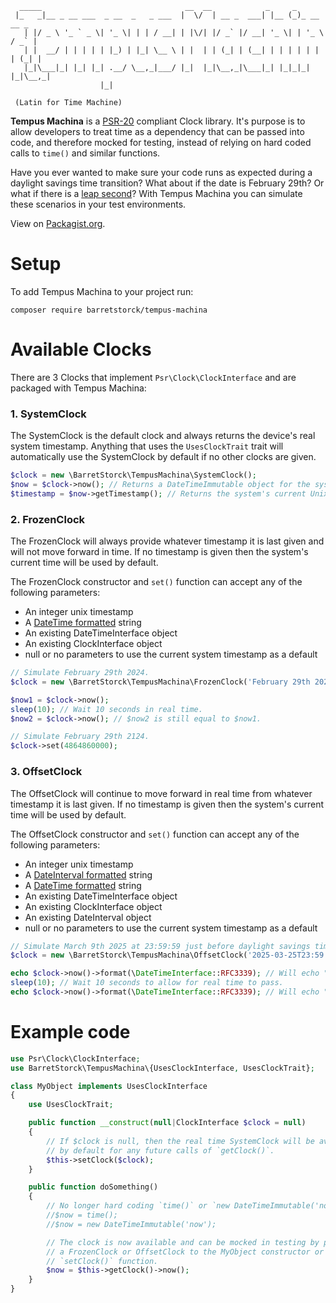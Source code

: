       _____                                __  __            _     _             
     |_   _|__ _ __ ___  _ __  _   _ ___  |  \/  | __ _  ___| |__ (_)_ __   __ _ 
       | |/ _ \ '_ ` _ \| '_ \| | | / __| | |\/| |/ _` |/ __| '_ \| | '_ \ / _` |
       | |  __/ | | | | | |_) | |_| \__ \ | |  | | (_| | (__| | | | | | | | (_| |
       |_|\___|_| |_| |_| .__/ \__,_|___/ |_|  |_|\__,_|\___|_| |_|_|_| |_|\__,_|
                        |_|                                                      

     (Latin for Time Machine)

**Tempus Machina** is a [PSR-20](https://www.php-fig.org/psr/psr-20/) compliant
Clock library. It's purpose is to allow developers to treat time as a dependency
that can be passed into code, and therefore mocked for testing, instead of
relying on hard coded calls to `time()` and similar functions.

Have you ever wanted to make sure your code runs as expected during a daylight
savings time transition? What about if the date is February 29th? Or what if
there is a [leap second](https://en.wikipedia.org/wiki/Leap_second)?
With Tempus Machina you can simulate these scenarios in your test environments.

View on [Packagist.org](https://packagist.org/packages/barretstorck/tempus-machina).

# Setup
To add Tempus Machina to your project run:
```shell
composer require barretstorck/tempus-machina
```

# Available Clocks
There are 3 Clocks that implement `Psr\Clock\ClockInterface` and are packaged
with Tempus Machina:

### 1. SystemClock
The SystemClock is the default clock and always returns the device's real system
timestamp. Anything that uses the `UsesClockTrait` trait will automatically use
the SystemClock by default if no other clocks are given.

```php
$clock = new \BarretStorck\TempusMachina\SystemClock();
$now = $clock->now(); // Returns a DateTimeImmutable object for the system's current time.
$timestamp = $now->getTimestamp(); // Returns the system's current Unix timestamp.
```

### 2. FrozenClock
The FrozenClock will always provide whatever timestamp it is last given and will
not move forward in time. If no timestamp is given then the system's current
time will be used by default.

The FrozenClock constructor and `set()` function can accept any of the following
parameters:
- An integer unix timestamp
- A [DateTime formatted](https://www.php.net/manual/en/datetime.construct.php) string 
- An existing DateTimeInterface object
- An existing ClockInterface object
- null or no parameters to use the current system timestamp as a default

```php
// Simulate February 29th 2024.
$clock = new \BarretStorck\TempusMachina\FrozenClock('February 29th 2024');

$now1 = $clock->now();
sleep(10); // Wait 10 seconds in real time.
$now2 = $clock->now(); // $now2 is still equal to $now1.

// Simulate February 29th 2124.
$clock->set(4864860000);
```

### 3. OffsetClock
The OffsetClock will continue to move forward in real time from whatever
timestamp it is last given. If no timestamp is given then the system's current
time will be used by default.

The OffsetClock constructor and `set()` function can accept any of the following
parameters:
- An integer unix timestamp
- A [DateInterval formatted](https://www.php.net/manual/en/dateinterval.construct.php) string
- A [DateTime formatted](https://www.php.net/manual/en/datetime.construct.php) string 
- An existing DateTimeInterface object
- An existing ClockInterface object
- An existing DateInterval object
- null or no parameters to use the current system timestamp as a default

```php
// Simulate March 9th 2025 at 23:59:59 just before daylight savings time begins
$clock = new \BarretStorck\TempusMachina\OffsetClock('2025-03-25T23:59:59+00:00');

echo $clock->now()->format(\DateTimeInterface::RFC3339); // Will echo "2025-03-25T23:59:59+00:00"
sleep(10); // Wait 10 seconds to allow for real time to pass.
echo $clock->now()->format(\DateTimeInterface::RFC3339); // Will echo "2025-03-26T01:09:00+00:00"
```

# Example code
```php
use Psr\Clock\ClockInterface;
use BarretStorck\TempusMachina\{UsesClockInterface, UsesClockTrait};

class MyObject implements UsesClockInterface
{
    use UsesClockTrait;

    public function __construct(null|ClockInterface $clock = null)
    {
        // If $clock is null, then the real time SystemClock will be available
        // by default for any future calls of `getClock()`.
        $this->setClock($clock);
    }

    public function doSomething()
    {
        // No longer hard coding `time()` or `new DateTimeImmutable('now')` calls.
        //$now = time();
        //$now = new DateTimeImmutable('now');

        // The clock is now available and can be mocked in testing by providing
        // a FrozenClock or OffsetClock to the MyObject constructor or it's
        // `setClock()` function.
        $now = $this->getClock()->now();
    }
}
```
